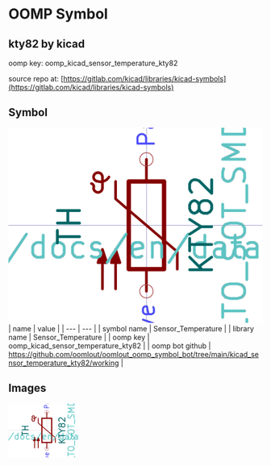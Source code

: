 # OOMP Symbol  
## kty82  by kicad  
  
oomp key: oomp_kicad_sensor_temperature_kty82  
  
source repo at: [https://gitlab.com/kicad/libraries/kicad-symbols](https://gitlab.com/kicad/libraries/kicad-symbols)  
## Symbol  
  
[![working.png](working_600.png)](working.png)  
| name | value | 
| --- | --- | 
| symbol name | Sensor_Temperature | 
| library name | Sensor_Temperature | 
| oomp key | oomp_kicad_sensor_temperature_kty82 | 
| oomp bot github | https://github.com/oomlout/oomlout_oomp_symbol_bot/tree/main/kicad_sensor_temperature_kty82/working | 
## Images  
  
[![working.png](working_140.png)](working.png)  
